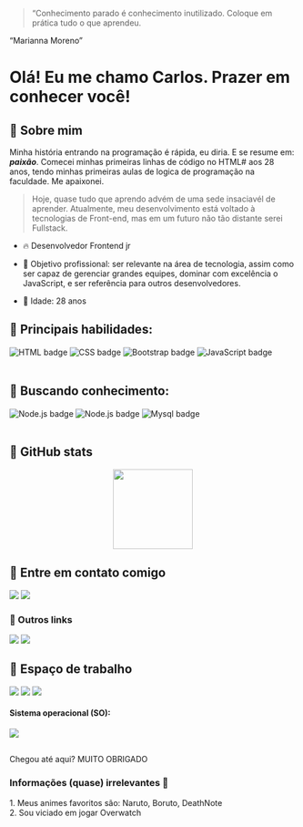 > “Conhecimento parado é conhecimento inutilizado. Coloque em prática tudo o que aprendeu.

“Marianna Moreno” 


# Olá! Eu me chamo Carlos. Prazer em conhecer você! 



## 🔖 Sobre mim
Minha história entrando na programação é rápida, eu diria. E se resume em: ***paixão***. Comecei minhas primeiras linhas de código no HTML# aos 28 anos, tendo minhas primeiras aulas de logica de programação na faculdade. Me apaixonei.  
> Hoje, quase tudo que aprendo advém de uma sede insaciavél de aprender. Atualmente, meu desenvolvimento está voltado à tecnologias de Front-end, mas em um futuro não tão distante serei Fullstack.

- 🔥 Desenvolvedor Frontend jr
- 🎯 Objetivo profissional: ser relevante na área de tecnologia, assim como ser capaz de gerenciar grandes equipes, dominar com excelência o JavaScript, e ser referência para outros desenvolvedores.

- 🎂 Idade: 28 anos

## 🚀 Principais habilidades:
<div>
  <img align="center" alt="HTML badge" src="https://img.shields.io/badge/HTML5-E34F26?style=for-the-badge&logo=html5&logoColor=white">
  <img align="center" alt="CSS badge" src="https://img.shields.io/badge/CSS3-1572B6?style=for-the-badge&logo=css3&logoColor=white">
  <img align="center" alt="Bootstrap badge" src="https://img.shields.io/badge/Bootstrap-563D7C?style=for-the-badge&logo=bootstrap&logoColor=white">
  <img align="center" alt="JavaScript badge" src="https://img.shields.io/badge/JavaScript-F7DF1E?style=for-the-badge&logo=javascript&logoColor=black">
  
 
 
</div>
<br>

## 🚀 Buscando conhecimento:
<div>
  <img align="center" alt="Node.js badge" src="https://img.shields.io/badge/Node.js-43853D?style=for-the-badge&logo=node.js&logoColor=white">
  <img align="center" alt="Node.js badge" src="https://img.shields.io/badge/React-20232A?style=for-the-badge&logo=react&logoColor=61DAFB">
  <img align="center" alt="Mysql badge" src="https://img.shields.io/badge/MySQL-00000F?style=for-the-badge&logo=mysql&logoColor=white">


</div>
<br>

## 🔄 GitHub stats
<div align="center">
  <a href="https://github.com/CarlosRenielly">
   <img height="140em" src="https://github-readme-stats.vercel.app/api?username=CarlosRenielly&show_icons=true&theme=dracula&include_all_commits=true&count_private=true"/>
   
  </a>
</div>
  


  ## 📧 Entre em contato comigo
  <div>
   <a href ="many1458@gmail.com"><img src="https://img.shields.io/badge/Gmail-D14836?style=for-the-badge&logo=gmail&logoColor=white" target="_blank"></a>
   <a href="https://www.linkedin.com/in/carlos-ranielly-8b913b1a0//" target="_blank"><img src="https://img.shields.io/badge/-LinkedIn-%230077B5?style=for-the-badge&logo=linkedin&logoColor=white" target="_blank"></a> 
  </div>

  ### 🍪 Outros links
   <a href="https://www.instagram.com/carlosrenielly/" target="_blank"><img src="https://img.shields.io/badge/-Instagram-%23E4405F?style=for-the-badge&logo=instagram&logoColor=white" target="_blank"></a>
   <a href="https://www.facebook.com/carlos.renielly"><img src="https://img.shields.io/badge/Facebook-1877F2?style=for-the-badge&logo=facebook&logoColor=white" target="_blank"></a>
 
  ## 💠 Espaço de trabalho

  <div>
    <img src="https://img.shields.io/badge/VISUAL%20STUDIO%20CODE-%230077B5?style=for-the-badge&logo=visualstudiocode&logoColor=white">
    <img src="https://img.shields.io/badge/Trello-0052CC?style=for-the-badge&logo=trello&logoColor=white">
    <img src="https://img.shields.io/badge/Notion-000000?style=for-the-badge&logo=notion&logoColor=white">
    
    
  </div>
  
  #### Sistema operacional (SO):
  <div>
    <img src="https://img.shields.io/badge/Windows-0078D6?style=for-the-badge&logo=windows&logoColor=white">
  </div>
  
<div>

  ##
  
</div>
  
Chegou até aqui?
MUITO OBRIGADO 

<h3>Informações (quase) irrelevantes 🌟</h3>
  1. Meus animes favoritos são: Naruto, Boruto, DeathNote<br>
  2. Sou viciado em jogar Overwatch<br>

